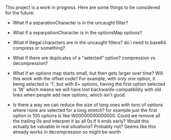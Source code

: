 This project is a work in progress.  Here are some things to be considered for the future:

- What if a separationCharacter is in the uncaught filter?
- What if a separpationCharacter is in the optionsMap options?
- What if illegal characters are in the uncaught filters?  do i need to base64 compress or something?
- What if there are duplicates of a "selected" option?  compression vs decompression?
- What if an options map starts small, but then gets larger over time?  Will this work with the offset code?  For example, with only one option, it being selected is '1', but with 6+ options, having the first option selected is 'W' which means we will have lost backwards-compatibility with old links when people add new options, which isn't good.

- Is there a way we can reduce the size of long ones with tons of options where none are selected for a long stretch?
for example just the first option in 100 options is like W00000000000000.  Could we remove all the trailing 0s and interpret it as all 0s if it ends early?  Would this actually be valuable in real situations? Probably not? Seems like this already works in decompression so might be worth